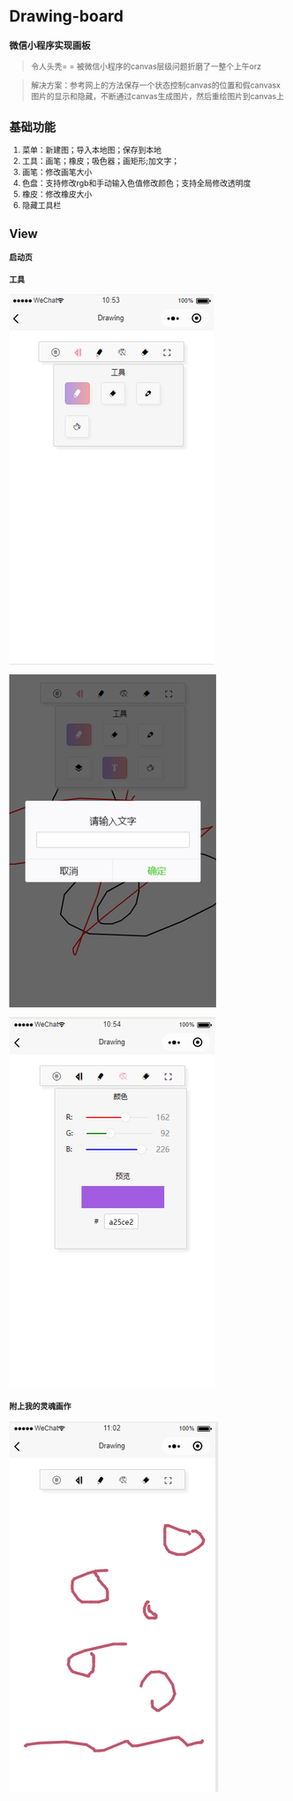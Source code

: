 # Drawing-board
### 微信小程序实现画板
> 令人头秃= = 被微信小程序的canvas层级问题折磨了一整个上午orz

> 解决方案：参考网上的方法保存一个状态控制canvas的位置和假canvasx图片的显示和隐藏，不断通过canvas生成图片，然后重绘图片到canvas上


## 基础功能
1. 菜单：新建图；导入本地图；保存到本地
2. 工具：画笔；橡皮；吸色器；画矩形;加文字；
3. 画笔：修改画笔大小
4. 色盘：支持修改rgb和手动输入色值修改颜色；支持全局修改透明度
5. 橡皮：修改橡皮大小
6. 隐藏工具栏
## View
#### 启动页

#### 工具
![image](img/2.png)

![image](img/5.png)

![image](img/3.png)
#### 附上我的灵魂画作
![image](img/4.png)

